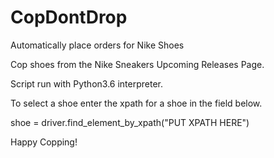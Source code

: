 # CopDontDrop
Automatically place orders for Nike Shoes

Cop shoes from the Nike Sneakers Upcoming Releases Page. 

Script run with Python3.6 interpreter. 

To select a shoe enter the xpath for a shoe in the field below.

shoe = driver.find_element_by_xpath("PUT XPATH HERE")

Happy Copping!
